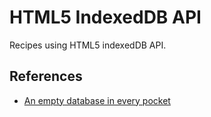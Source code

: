 # HTML5 IndexedDB API

Recipes using HTML5 indexedDB API.

## References

- [An empty database in every pocket](https://www.youtube.com/watch?v=_DuwZSXEwDg)

